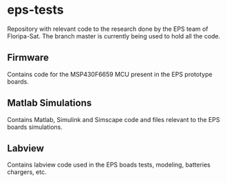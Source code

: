 # eps-tests
Repository with relevant code to the research done by the EPS team of Floripa-Sat. The branch master is currently being used to hold all the code.

## Firmware
Contains code for the MSP430F6659 MCU present in the EPS prototype boards.

## Matlab Simulations
Contains Matlab, Simulink and Simscape code and files relevant to the EPS boards simulations.

## Labview
Contains labview code used in the EPS boads tests, modeling, batteries chargers, etc.
